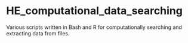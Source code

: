# HE_computational_data_searching
Various scripts written in Bash and R for computationally searching and extracting data from files.
